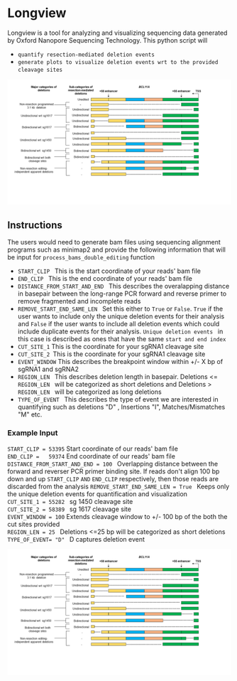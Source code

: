 # Longview
Longview is a tool for analyzing and visualizing sequencing data generated by Oxford Nanopore Sequencing Technology. 
This python script will
- ```quantify resection-mediated deletion events ```
- ```generate plots to visualize deletion events wrt to the provided cleavage sites ```

![](images/Resection_mediated_deletions.png)

## Instructions 
The users would need to generate bam files using sequencing alignment programs such as minimap2 and provide the following information that will be input for 
```process_bams_double_editing``` function
 - ```START_CLIP ``` This is the start coordinate of your reads' bam file 
 - ```END_CLIP ``` This is the end coordinate of your reads' bam file
 - ```DISTANCE_FROM_START_AND_END ``` This describes the overalapping distance in basepair between the long-range PCR forward and reverse primer to remove fragmented and incomplete reads 
 - ```REMOVE_START_END_SAME_LEN ``` Set this either to ```True``` or ```False```. ```True``` if the user wants to include only the unique deletion events for their analysis and ```False``` if the user wants to include all deletion events which could include duplicate events for their analysis. ```Unique deletion events ``` in this case is described as ones that have the same ```start and end index ```
 - ```CUT_SITE_1``` This is the coordinate for your sgRNA1 cleavage site
 - ```CUT_SITE_2 ```This is the coordinate for your sgRNA1 cleavage site
 - ```EVENT_WINDOW``` This describes the breakpoint window within +/- X bp of sgRNA1 and sgRNA2 
 - ```REGION_LEN ``` This describes deletion length in basepair. Deletions <= ```REGION_LEN ``` will be categorized as short deletions and Deletions > ```REGION_LEN ``` will be categorized as long deletions
- ```TYPE_OF_EVENT ``` This describes the type of event we are interested in quantifying such as deletions "D" , Insertions "I", Matches/Mismatches "M" etc.

### Example Input
```START_CLIP = 53395``` Start coordinate of our reads' bam file  
```END_CLIP =   59374```  End coordinate of our reads' bam file  
```DISTANCE_FROM_START_AND_END = 100 ``` Overlapping distance between the forward and reverser PCR primer binding site. If reads don't align 100 bp down and up  ```START_CLIP``` ```AND``` ```END_CLIP``` respectively, then those reads are discarded from the analysis 
```REMOVE_START_END_SAME_LEN = True ``` Keeps only the unique deletion events for quantification and visualization  
```CUT_SITE_1 = 55282 ``` sg 1450 cleavage site  
```CUT_SITE_2 = 58389 ``` sg 1617 cleavage site  
``` EVENT_WINDOW = 100 ``` Extends cleavage window to +/- 100 bp of the both the cut sites provided  
```REGION_LEN = 25 ``` Deletions <=25 bp will be categorized as short deletions  
```TYPE_OF_EVENT= "D" ``` D captures deletion event  

![](images/Resection_mediated_deletions.png)


